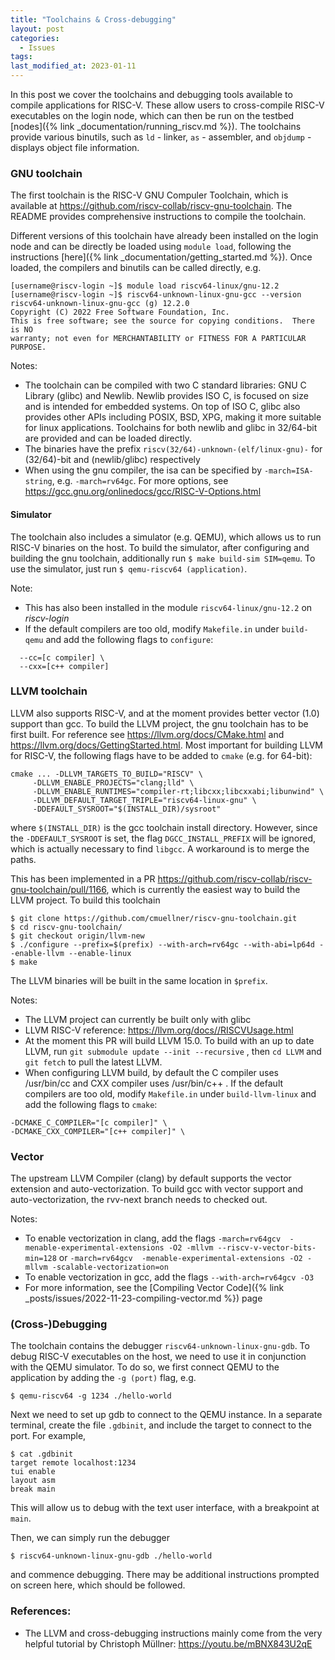 ```yaml
---
title: "Toolchains & Cross-debugging"
layout: post
categories:
  - Issues
tags:
last_modified_at: 2023-01-11
---
```


In this post we cover the toolchains and debugging tools available to compile applications for RISC-V. These allow users to cross-compile RISC-V executables on the login node, which can then be run on the testbed [nodes]({% link _documentation/running_riscv.md %}). The toolchains provide various binutils, such as `ld` - linker, `as` - assembler, and `objdump` - displays object file information. 

### GNU toolchain

The first toolchain is the RISC-V GNU Compuler Toolchain, which is available at <https://github.com/riscv-collab/riscv-gnu-toolchain>. The README provides comprehensive instructions to compile the toolchain. 

Different versions of this toolchain have already been installed on the login node and can be directly be loaded using `module load`, following the instructions [here]({% link _documentation/getting_started.md %}). Once loaded, the compilers and binutils can be called directly, e.g.

```
[username@riscv-login ~]$ module load riscv64-linux/gnu-12.2
[username@riscv-login ~]$ riscv64-unknown-linux-gnu-gcc --version
riscv64-unknown-linux-gnu-gcc (g) 12.2.0
Copyright (C) 2022 Free Software Foundation, Inc.
This is free software; see the source for copying conditions.  There is NO
warranty; not even for MERCHANTABILITY or FITNESS FOR A PARTICULAR PURPOSE.
```

Notes:
- The toolchain can be compiled with two C standard libraries: GNU C Library (glibc) and Newlib. Newlib provides ISO C, is focused on size and is intended for embedded systems. On top of ISO C, glibc also provides other APIs including POSIX, BSD, XPG, making it more suitable for linux applications. Toolchains for both newlib and glibc in 32/64-bit are provided and can be loaded directly.
- The binaries have the prefix `riscv(32/64)-unknown-(elf/linux-gnu)-` for (32/64)-bit and (newlib/glibc) respectively
- When using the gnu compiler, the isa can be specified by `-march=ISA-string`, e.g. `-march=rv64gc`. For more options, see <https://gcc.gnu.org/onlinedocs/gcc/RISC-V-Options.html>

#### Simulator

The toolchain also includes a simulator (e.g. QEMU), which allows us to run RISC-V binaries on the host. To build the simulator, after configuring and building the gnu toolchain, additionally run `$ make build-sim SIM=qemu`. To use the simulator, just run `$ qemu-riscv64 (application)`.

Note:

- This has also been installed in the module `riscv64-linux/gnu-12.2` on _riscv-login_
- If the default compilers are too old, modify `Makefile.in` under `build-qemu` and add the following flags to `configure`:
```
  --cc=[c compiler] \
  --cxx=[c++ compiler]
```

### LLVM toolchain

LLVM also supports RISC-V, and at the moment provides better vector (1.0) support than gcc. To build the LLVM project, the gnu toolchain has to be first built. For reference see <https://llvm.org/docs/CMake.html> and <https://llvm.org/docs/GettingStarted.html>. Most important for building LLVM for RISC-V, the following flags have to be added to `cmake` (e.g. for 64-bit):
```
cmake ... -DLLVM_TARGETS_TO_BUILD="RISCV" \
     -DLLVM_ENABLE_PROJECTS="clang;lld" \
     -DLLVM_ENABLE_RUNTIMES="compiler-rt;libcxx;libcxxabi;libunwind" \
     -DLLVM_DEFAULT_TARGET_TRIPLE="riscv64-linux-gnu" \
     -DDEFAULT_SYSROOT="$(INSTALL_DIR)/sysroot" 
```
where `$(INSTALL_DIR)` is the gcc toolchain install directory. However, since the `-DDEFAULT_SYSROOT` is set, the flag `DGCC_INSTALL_PREFIX` will be ignored, which is actually necessary to find `libgcc`. A workaround is to merge the paths. 

This has been implemented in a PR <https://github.com/riscv-collab/riscv-gnu-toolchain/pull/1166>, which is currently the easiest way to build the LLVM project. To build this toolchain 
```
$ git clone https://github.com/cmuellner/riscv-gnu-toolchain.git
$ cd riscv-gnu-toolchain/
$ git checkout origin/llvm-new
$ ./configure --prefix=$(prefix) --with-arch=rv64gc --with-abi=lp64d --enable-llvm --enable-linux
$ make 
```
The LLVM binaries will be built in the same location in `$prefix`.


Notes:
- The LLVM project can currently be built only with glibc
- LLVM RISC-V reference: <https://llvm.org/docs//RISCVUsage.html>
- At the moment this PR will build LLVM 15.0. To build with an up to date LLVM, run `git submodule update --init --recursive` , then `cd LLVM` and `git fetch` to pull the latest LLVM.
- When configuring LLVM build, by default the C compiler uses /usr/bin/cc and CXX compiler uses /usr/bin/c++ . If the default compilers are too old, modify `Makefile.in` under `build-llvm-linux` and add the following flags to `cmake`:

```
-DCMAKE_C_COMPILER="[c compiler]" \
-DCMAKE_CXX_COMPILER="[c++ compiler]" \
```

### Vector

The upstream LLVM Compiler (clang) by default supports the vector extension and auto-vectorization. To build gcc with vector support and auto-vectorization, the rvv-next branch needs to checked out.

Notes:

- To enable vectorization in clang, add the flags `-march=rv64gcv  -menable-experimental-extensions -O2 -mllvm --riscv-v-vector-bits-min=128` or `-march=rv64gcv  -menable-experimental-extensions -O2 -mllvm -scalable-vectorization=on`
- To enable vectorization in gcc, add the flags `--with-arch=rv64gcv -O3`
- For more information, see the [Compiling Vector Code]({% link _posts/issues/2022-11-23-compiling-vector.md %}) page

### (Cross-)Debugging

The toolchain contains the debugger `riscv64-unknown-linux-gnu-gdb`. To debug RISC-V executables on the host, we need to use it in conjunction with the QEMU simulator. To do so, we first connect QEMU to the application by adding the `-g (port)` flag, e.g.
```
$ qemu-riscv64 -g 1234 ./hello-world
```

Next we need to set up gdb to connect to the QEMU instance. In a separate terminal, create the file `.gdbinit`, and include the target to connect to the port. For example, 

```
$ cat .gdbinit
target remote localhost:1234
tui enable
layout asm
break main
```
This will allow us to debug with the text user interface, with a breakpoint at `main`. 

Then, we can simply run the debugger
```
$ riscv64-unknown-linux-gnu-gdb ./hello-world
```
and commence debugging. There may be additional instructions prompted on screen here, which should be followed.




### References:

- The LLVM and cross-debugging instructions mainly come from the very helpful tutorial by Christoph Müllner: <https://youtu.be/mBNX843U2qE>
